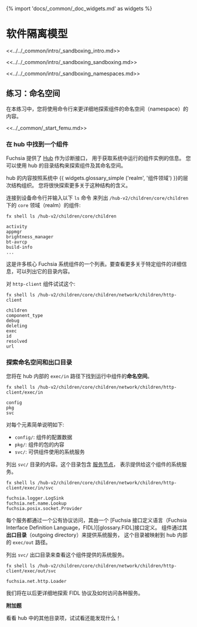 {% import 'docs/_common/_doc_widgets.md' as widgets %}
<!-- # Software isolation model -->
# 软件隔离模型

<<../../_common/intro/_sandboxing_intro.md>>

<<../../_common/intro/_sandboxing_sandboxing.md>>

<<../../_common/intro/_sandboxing_namespaces.md>>

<!-- ## Exercise: Namespaces -->
## 练习：命名空间

<!-- 
In this exercise, you'll explore the contents of a component's namespace in
more detail using the shell.
 -->
在本练习中，您将使用命令行来更详细地探索组件的命名空间（namespace）的内容。

<<../_common/_start_femu.md>>

<!-- ### Find a component in the hub -->
### 在 hub 中找到一个组件

<!-- 
Fuchsia provides the [Hub](/concepts/components/v2/hub.md) as a
diagnostic interface to obtain information about component instances running
on the system. You can explore the components and their namespaces using the
hub's directory structure.
 -->
Fuchsia 提供了 [Hub](/concepts/components/v2/hub.md) 作为诊断接口，
用于获取系统中运行的组件实例的信息。
您可以使用 hub 的目录结构来探索组件及其命名空间。

<aside class="key-point">
<!-- 
The contents of the hub are organized according to the hierarchy of
{{ widgets.glossary_simple ('realm', 'component realms') }}in the system.
You'll explore more about what this structure means shortly.
 -->
hub 的内容按照系统中
{{ widgets.glossary_simple ('realm', '组件领域') }}的层次结构组织。
您将很快探索更多关于这种结构的含义。
</aside>


<!-- 
Connect to a device shell prompt and enter the following `ls` command to list
the components of the `core` realm under `/hub-v2/children/core/children`:
 -->
连接到设备命令行并输入以下 `ls` 命令
来列出 `/hub-v2/children/core/children` 下的 `core` 领域（realm）的组件:

```posix-terminal
fx shell ls /hub-v2/children/core/children
```

```none {:.devsite-disable-click-to-copy}
activity
appmgr
brightness_manager
bt-avrcp
build-info
...
```

<!-- 
This is a list of many of the core Fuchsia system components. To see
more details about a specific component, list its directory contents.
 -->
这是许多核心 Fuchsia 系统组件的一个列表。要查看更多关于特定组件的详细信息，可以列出它的目录内容。

<!-- 
Try this for the `http-client` component:
 -->
对 `http-client` 组件试试这个:

```posix-terminal
fx shell ls /hub-v2/children/core/children/network/children/http-client
```

```none {:.devsite-disable-click-to-copy}
children
component_type
debug
deleting
exec
id
resolved
url
```

<!-- ### Explore the namespace and outgoing directory -->
### 探索命名空间和出口目录

<!-- 
You'll find a running component's **namespace** under the `exec/in` path inside
the hub.
 -->
您将在 hub 内部的 `exec/in` 路径下找到运行中组件的**命名空间**。

```posix-terminal
fx shell ls /hub-v2/children/core/children/network/children/http-client/exec/in
```

```none {:.devsite-disable-click-to-copy}
config
pkg
svc
```

<!-- Here are some quick highlights of each element: -->
对每个元素简单说明如下:

<!-- 
*   `config/`: configuration data for the component
*   `pkg/`: the contents of the component's package
*   `svc/`: system services available to the component
 -->
*  `config/`: 组件的配置数据
*  `pkg/`: 组件的包的内容
*  `svc/`: 可供组件使用的系统服务

<!-- 
List the contents of the incoming `svc/` directory. This
directory contains
[service nodes](https://fuchsia.dev/reference/fidl/fuchsia.io#NodeInfo)
representing the system services provided to this component.
 -->
列出 `svc/` 目录的内容。这个目录包含
[服务节点](https://fuchsia.dev/reference/fidl/fuchsia.io#NodeInfo)，
表示提供给这个组件的系统服务。

```posix-terminal
fx shell ls /hub-v2/children/core/children/network/children/http-client/exec/in/svc
```

```none {:.devsite-disable-click-to-copy}
fuchsia.logger.LogSink
fuchsia.net.name.Lookup
fuchsia.posix.socket.Provider
```

<!-- 
Each of these services is accessible over a well-known protocol defined by a
[Fuchsia Interface Definition Language (FIDL)][glossary.FIDL] interface.
Components provide system services through their **outgoing directory**, which
is mapped to the `exec/out` path inside the hub.
 -->
每个服务都通过一个公有协议访问，其由一个
 [Fuchsia 接口定义语言（Fuchsia Interface Definition Language，FIDL)][glossary.FIDL]接口定义。
组件通过其**出口目录**（outgoing directory）来提供系统服务，
这个目录被映射到 hub 内部的 `exec/out` 路径。

<!-- 
List the contents of the outgoing `svc/` directory to see the system services
this component provides.
 -->
列出 `svc/` 出口目录来查看这个组件提供的系统服务。

```posix-terminal
fx shell ls /hub-v2/children/core/children/network/children/http-client/exec/out/svc
```

```none {:.devsite-disable-click-to-copy}
fuchsia.net.http.Loader
```

<!-- 
We'll explore FIDL protocols and how to access various services in more detail
later on.
 -->
我们将在以后更详细地探索 FIDL 协议及如何访问各种服务。

<aside class="key-point">
  <!-- <b>Extra Credit</b> -->
  <b>附加题</b>
<!-- 
  <p>Take a look at the other directory entries in the hub and see what else
  you can discover!</p>
   -->
  <p>看看 hub 中的其他目录项，试试看还能发现什么！</p>
</aside>
